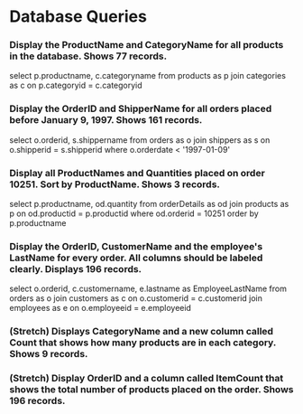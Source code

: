 # Database Queries

### Display the ProductName and CategoryName for all products in the database. Shows 77 records.

select p.productname, c.categoryname
from products as p
join categories as c on p.categoryid = c.categoryid

### Display the OrderID and ShipperName for all orders placed before January 9, 1997. Shows 161 records.

select o.orderid, s.shippername
from orders as o
join shippers as s on o.shipperid = s.shipperid
where o.orderdate < '1997-01-09'

### Display all ProductNames and Quantities placed on order 10251. Sort by ProductName. Shows 3 records.

select p.productname, od.quantity
from orderDetails as od
join products as p on od.productid = p.productid
where od.orderid = 10251
order by p.productname

### Display the OrderID, CustomerName and the employee's LastName for every order. All columns should be labeled clearly. Displays 196 records.

select o.orderid, c.customername, e.lastname as EmployeeLastName
from orders as o
join customers as c on o.customerid = c.customerid
join employees as e on o.employeeid = e.employeeid

### (Stretch)  Displays CategoryName and a new column called Count that shows how many products are in each category. Shows 9 records.

### (Stretch) Display OrderID and a  column called ItemCount that shows the total number of products placed on the order. Shows 196 records. 